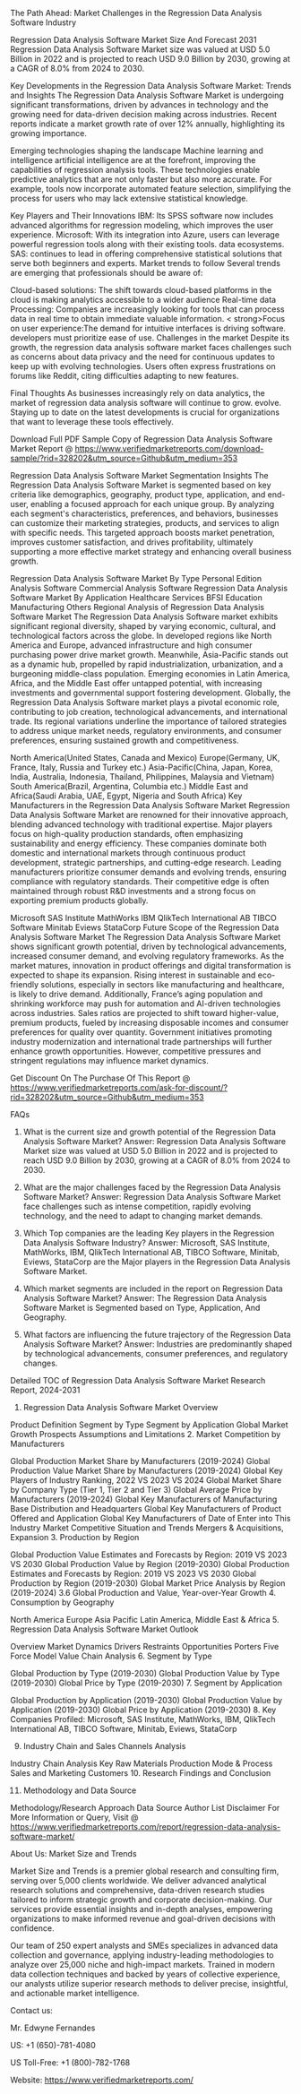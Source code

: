 The Path Ahead: Market Challenges in the Regression Data Analysis Software Industry


Regression Data Analysis Software Market Size And Forecast 2031
Regression Data Analysis Software Market size was valued at USD 5.0 Billion in 2022 and is projected to reach USD 9.0 Billion by 2030, growing at a CAGR of 8.0% from 2024 to 2030.

Key Developments in the Regression Data Analysis Software Market: Trends and Insights
The Regression Data Analysis Software Market is undergoing significant transformations, driven by advances in technology and the growing need for data-driven decision making across industries. Recent reports indicate a market growth rate of over 12% annually, highlighting its growing importance.

Emerging technologies shaping the landscape
Machine learning and intelligence artificial intelligence are at the forefront, improving the capabilities of regression analysis tools. These technologies enable predictive analytics that are not only faster but also more accurate. For example, tools now incorporate automated feature selection, simplifying the process for users who may lack extensive statistical knowledge.

Key Players and Their Innovations
IBM: Its SPSS software now includes advanced algorithms for regression modeling, which improves the user experience.
Microsoft: With its integration into Azure, users can leverage powerful regression tools along with their existing tools. data ecosystems.
SAS: continues to lead in offering comprehensive statistical solutions that serve both beginners and experts.
Market trends to follow
Several trends are emerging that professionals should be aware of:

Cloud-based solutions: The shift towards cloud-based platforms in the cloud is making analytics accessible to a wider audience
Real-time data Processing:
Companies are increasingly looking for tools that can process data in real time to obtain immediate valuable information.
< strong>Focus on user experience:The demand for intuitive interfaces is driving software. developers must prioritize ease of use.
Challenges in the market
Despite its growth, the regression data analysis software market faces challenges such as concerns about data privacy and the need for continuous updates to keep up with evolving technologies. Users often express frustrations on forums like Reddit, citing difficulties adapting to new features.

Final Thoughts
As businesses increasingly rely on data analytics, the market of regression data analysis software will continue to grow. evolve. Staying up to date on the latest developments is crucial for organizations that want to leverage these tools effectively.

Download Full PDF Sample Copy of Regression Data Analysis Software Market Report @ https://www.verifiedmarketreports.com/download-sample/?rid=328202&utm_source=Github&utm_medium=353

Regression Data Analysis Software Market Segmentation Insights
The Regression Data Analysis Software Market is segmented based on key criteria like demographics, geography, product type, application, and end-user, enabling a focused approach for each unique group. By analyzing each segment's characteristics, preferences, and behaviors, businesses can customize their marketing strategies, products, and services to align with specific needs. This targeted approach boosts market penetration, improves customer satisfaction, and drives profitability, ultimately supporting a more effective market strategy and enhancing overall business growth.

Regression Data Analysis Software Market By Type
Personal Edition Analysis Software
Commercial Analysis Software
Regression Data Analysis Software Market By Application
Healthcare
Services
BFSI
Education
Manufacturing
Others
Regional Analysis of Regression Data Analysis Software Market
The Regression Data Analysis Software market exhibits significant regional diversity, shaped by varying economic, cultural, and technological factors across the globe. In developed regions like North America and Europe, advanced infrastructure and high consumer purchasing power drive market growth. Meanwhile, Asia-Pacific stands out as a dynamic hub, propelled by rapid industrialization, urbanization, and a burgeoning middle-class population. Emerging economies in Latin America, Africa, and the Middle East offer untapped potential, with increasing investments and governmental support fostering development. Globally, the Regression Data Analysis Software market plays a pivotal economic role, contributing to job creation, technological advancements, and international trade. Its regional variations underline the importance of tailored strategies to address unique market needs, regulatory environments, and consumer preferences, ensuring sustained growth and competitiveness.

North America(United States, Canada and Mexico)
Europe(Germany, UK, France, Italy, Russia and Turkey etc.)
Asia-Pacific(China, Japan, Korea, India, Australia, Indonesia, Thailand, Philippines, Malaysia and Vietnam)
South America(Brazil, Argentina, Columbia etc.)
Middle East and Africa(Saudi Arabia, UAE, Egypt, Nigeria and South Africa)
Key Manufacturers in the Regression Data Analysis Software Market
Regression Data Analysis Software Market are renowned for their innovative approach, blending advanced technology with traditional expertise. Major players focus on high-quality production standards, often emphasizing sustainability and energy efficiency. These companies dominate both domestic and international markets through continuous product development, strategic partnerships, and cutting-edge research. Leading manufacturers prioritize consumer demands and evolving trends, ensuring compliance with regulatory standards. Their competitive edge is often maintained through robust R&D investments and a strong focus on exporting premium products globally.

Microsoft
SAS Institute
MathWorks
IBM
QlikTech International AB
TIBCO Software
Minitab
Eviews
StataCorp
Future Scope of the Regression Data Analysis Software Market
The Regression Data Analysis Software Market shows significant growth potential, driven by technological advancements, increased consumer demand, and evolving regulatory frameworks. As the market matures, innovation in product offerings and digital transformation is expected to shape its expansion. Rising interest in sustainable and eco-friendly solutions, especially in sectors like manufacturing and healthcare, is likely to drive demand. Additionally, France’s aging population and shrinking workforce may push for automation and AI-driven technologies across industries. Sales ratios are projected to shift toward higher-value, premium products, fueled by increasing disposable incomes and consumer preferences for quality over quantity. Government initiatives promoting industry modernization and international trade partnerships will further enhance growth opportunities. However, competitive pressures and stringent regulations may influence market dynamics.

Get Discount On The Purchase Of This Report @ https://www.verifiedmarketreports.com/ask-for-discount/?rid=328202&utm_source=Github&utm_medium=353

FAQs
1. What is the current size and growth potential of the Regression Data Analysis Software Market?
Answer: Regression Data Analysis Software Market size was valued at USD 5.0 Billion in 2022 and is projected to reach USD 9.0 Billion by 2030, growing at a CAGR of 8.0% from 2024 to 2030.

2. What are the major challenges faced by the Regression Data Analysis Software Market?
Answer: Regression Data Analysis Software Market face challenges such as intense competition, rapidly evolving technology, and the need to adapt to changing market demands.

3. Which Top companies are the leading Key players in the Regression Data Analysis Software Industry?
Answer: Microsoft, SAS Institute, MathWorks, IBM, QlikTech International AB, TIBCO Software, Minitab, Eviews, StataCorp are the Major players in the Regression Data Analysis Software Market.

4. Which market segments are included in the report on Regression Data Analysis Software Market?
Answer: The Regression Data Analysis Software Market is Segmented based on Type, Application, And Geography.

5. What factors are influencing the future trajectory of the Regression Data Analysis Software Market?
Answer: Industries are predominantly shaped by technological advancements, consumer preferences, and regulatory changes.

Detailed TOC of Regression Data Analysis Software Market Research Report, 2024-2031
1. Regression Data Analysis Software Market Overview

Product Definition
Segment by Type
Segment by Application
Global Market Growth Prospects
Assumptions and Limitations
2. Market Competition by Manufacturers

Global Production Market Share by Manufacturers (2019-2024)
Global Production Value Market Share by Manufacturers (2019-2024)
Global Key Players of Industry Ranking, 2022 VS 2023 VS 2024
Global Market Share by Company Type (Tier 1, Tier 2 and Tier 3)
Global Average Price by Manufacturers (2019-2024)
Global Key Manufacturers of Manufacturing Base Distribution and Headquarters
Global Key Manufacturers of Product Offered and Application
Global Key Manufacturers of Date of Enter into This Industry
Market Competitive Situation and Trends
Mergers & Acquisitions, Expansion
3. Production by Region

Global Production Value Estimates and Forecasts by Region: 2019 VS 2023 VS 2030
Global Production Value by Region (2019-2030)
Global Production Estimates and Forecasts by Region: 2019 VS 2023 VS 2030
Global Production by Region (2019-2030)
Global Market Price Analysis by Region (2019-2024) 3.6 Global Production and Value, Year-over-Year Growth
4. Consumption by Geography

North America
Europe
Asia Pacific
Latin America, Middle East & Africa
5. Regression Data Analysis Software Market Outlook

Overview
Market Dynamics
Drivers
Restraints
Opportunities
Porters Five Force Model
Value Chain Analysis 
6. Segment by Type

Global Production by Type (2019-2030)
Global Production Value by Type (2019-2030)
Global Price by Type (2019-2030)
7. Segment by Application

Global Production by Application (2019-2030)
Global Production Value by Application (2019-2030)
Global Price by Application (2019-2030)
8. Key Companies Profiled: Microsoft, SAS Institute, MathWorks, IBM, QlikTech International AB, TIBCO Software, Minitab, Eviews, StataCorp

9. Industry Chain and Sales Channels Analysis

Industry Chain Analysis
Key Raw Materials
Production Mode & Process
Sales and Marketing
Customers
10. Research Findings and Conclusion

11. Methodology and Data Source

Methodology/Research Approach
Data Source
Author List
Disclaimer
For More Information or Query, Visit @ https://www.verifiedmarketreports.com/report/regression-data-analysis-software-market/

About Us: Market Size and Trends

Market Size and Trends is a premier global research and consulting firm, serving over 5,000 clients worldwide. We deliver advanced analytical research solutions and comprehensive, data-driven research studies tailored to inform strategic growth and corporate decision-making. Our services provide essential insights and in-depth analyses, empowering organizations to make informed revenue and goal-driven decisions with confidence.

Our team of 250 expert analysts and SMEs specializes in advanced data collection and governance, applying industry-leading methodologies to analyze over 25,000 niche and high-impact markets. Trained in modern data collection techniques and backed by years of collective experience, our analysts utilize superior research methods to deliver precise, insightful, and actionable market intelligence.

Contact us:

Mr. Edwyne Fernandes

US: +1 (650)-781-4080

US Toll-Free: +1 (800)-782-1768

Website: https://www.verifiedmarketreports.com/

